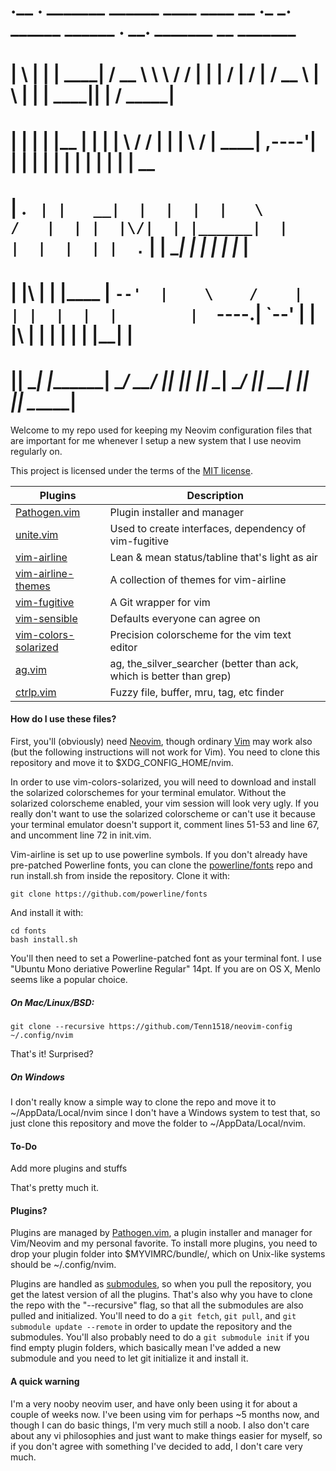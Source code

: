 # .__   __.  _______   ______   ____    ____  __  .___  ___.          ______   ______   .__   __.  _______  __    _______ 
# |  \ |  | |   ____| /  __  \  \   \  /   / |  | |   \/   |         /      | /  __  \  |  \ |  | |   ____||  |  /  _____|
# |   \|  | |  |__   |  |  |  |  \   \/   /  |  | |  \  /  |  ______|  ,----'|  |  |  | |   \|  | |  |__   |  | |  |  __  
# |  . `  | |   __|  |  |  |  |   \      /   |  | |  |\/|  | |______|  |     |  |  |  | |  . `  | |   __|  |  | |  | |_ | 
# |  |\   | |  |____ |  `--'  |    \    /    |  | |  |  |  |        |  `----.|  `--'  | |  |\   | |  |     |  | |  |__| | 
# |__| \__| |_______| \______/      \__/     |__| |__|  |__|         \______| \______/  |__| \__| |__|     |__|  \______|

Welcome to my repo used for keeping my Neovim configuration files that are important for me whenever I setup a new system that I use neovim regularly on.

This project is licensed under the terms of the [MIT license](https://github.com/Tenn1518/neovim-config/blob/master/LICENSE).

 Plugins | Description
 ------- | -----------
 [Pathogen.vim](https://github.com/tpope/vim-pathogen) | Plugin installer and manager
 [unite.vim](https://github.com/https://github.com/Shougo/unite.vim) | Used to create interfaces, dependency of vim-fugitive
 [vim-airline](https://github.com/vim-airline/vim-airline) | Lean & mean status/tabline that's light as air
 [vim-airline-themes](https://github.com/vim-airline/vim-airline-themes) | A collection of themes for vim-airline
 [vim-fugitive](https://github.com/tpope/vim-fugitive) | A Git wrapper for vim
 [vim-sensible](https://github.com/tpope/vim-sensible) | Defaults everyone can agree on
 [vim-colors-solarized](https://github.com/altercation/vim-colors-solarized) | Precision colorscheme for the vim text editor
 [ag.vim](https://github.com/vim-scripts/ag.vim) | ag, the_silver_searcher (better than ack, which is better than grep)
 [ctrlp.vim](https://github.com/ctrlpvim/ctrlp.vim) | Fuzzy file, buffer, mru, tag, etc finder

#### How do I use these files?
First, you'll (obviously) need [Neovim](https://github.com/neovim/neovim), though ordinary [Vim](https://github.com/vim/vim) may work also (but the following instructions will not work for Vim). You need to clone this repository and move it to $XDG_CONFIG_HOME/nvim.

In order to use vim-colors-solarized, you will need to download and install the solarized colorschemes for your terminal emulator. Without the solarized colorscheme enabled, your vim session will look very ugly. If you really don't want to use the solarized colorscheme or can't use it because your terminal emulator doesn't support it, comment lines 51-53 and line 67, and uncomment line 72 in init.vim.


Vim-airline is set up to use powerline symbols. If you don't already have pre-patched Powerline fonts, you can clone the [powerline/fonts](https://github.com/powerline/fonts) repo and run install.sh from inside the repository. Clone it with:
```
git clone https://github.com/powerline/fonts
```
And install it with:
```
cd fonts
bash install.sh
```
You'll then need to set a Powerline-patched font as your terminal font. I use "Ubuntu Mono deriative Powerline Regular" 14pt. If you are on OS X, Menlo seems like a popular choice.

##### On Mac/Linux/BSD:
```
git clone --recursive https://github.com/Tenn1518/neovim-config ~/.config/nvim
```
That's it! Surprised?

##### On Windows
I don't really know a simple way to clone the repo and move it to ~/AppData/Local/nvim since I don't have a Windows system to test that, so just clone this repository and move the folder to ~/AppData/Local/nvim.

#### To-Do
Add more plugins and stuffs

That's pretty much it.

#### Plugins?
Plugins are managed by [Pathogen.vim](https://github.com/tpope/vim-pathogen), a plugin installer and manager for Vim/Neovim and my personal favorite. To install more plugins, you need to drop your plugin folder into $MYVIMRC/bundle/, which on Unix-like systems should be ~/.config/nvim. 

Plugins are handled as [submodules](https://www.git-scm.com/book/en/v2/Git-Tools-Submodules), so when you pull the repository, you get the latest version of all the plugins. That's also why you have to clone the repo with the "--recursive" flag, so that all the submodules are also pulled and initialized. You'll need to do a `git fetch`, `git pull`, and `git submodule update --remote` in order to update the repository and the submodules. You'll also probably need to do a `git submodule init` if you find empty plugin folders, which basically mean I've added a new submodule and you need to let git initialize it and install it.

#### A quick warning

I'm a very nooby neovim user, and have only been using it for about a couple of weeks now. I've been using vim for perhaps ~5 months now, and though I can do basic things, I'm very much still a noob. I also don't care about any vi philosophies and just want to make things easier for myself, so if you don't agree with something I've decided to add, I don't care very much.
